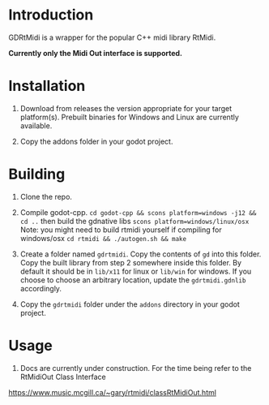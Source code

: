 # Introduction
GDRtMidi is a wrapper for the popular C++ midi library RtMidi. 

__Currently only the Midi Out interface is supported.__

# Installation

1. Download from releases the version appropriate for your target platform(s). Prebuilt binaries for Windows and Linux are currently available.

2. Copy the addons folder in your godot project.

# Building

1. Clone the repo.

2. Compile godot-cpp. ``cd godot-cpp && scons platform=windows -j12 && cd ..`` then build the gdnative libs ``scons platform=windows/linux/osx``
Note: you might need to build rtmidi yourself if compiling for windows/osx
``cd rtmidi && ./autogen.sh && make``

3. Create a folder named ``gdrtmidi``. Copy the contents of ``gd`` into this folder.
Copy the built library from step 2 somewhere inside this folder. By default it should be in
``lib/x11`` for linux or ``lib/win`` for windows. If you choose to choose an arbitrary location, update the ``gdrtmidi.gdnlib`` accordingly.

4. Copy the ``gdrtmidi`` folder under the ``addons`` directory in your godot project.

# Usage

1. Docs are currently under construction. For the time being refer to the RtMidiOut Class Interface

https://www.music.mcgill.ca/~gary/rtmidi/classRtMidiOut.html